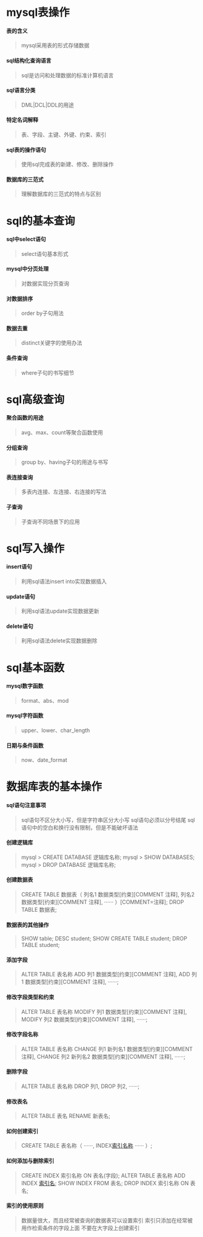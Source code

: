 # mysql表操作

#### 表的含义
> mysql采用表的形式存储数据
#### sql结构化查询语言
> sql是访问和处理数据的标准计算机语言
#### sql语言分类
> DML|DCL|DDL的用途
#### 特定名词解释
> 表、字段、主键、外键、约束、索引
#### sql表的操作语句
> 使用sql完成表的新建、修改、删除操作
#### 数据库的三范式
> 理解数据库的三范式的特点与区别

# sql的基本查询

#### sql中select语句
> select语句基本形式
#### mysql中分页处理
> 对数据实现分页查询
#### 对数据排序
> order by子句用法
#### 数据去重
> distinct关键字的使用办法
#### 条件查询
> where子句的书写细节

# sql高级查询

#### 聚合函数的用途
> avg、max、count等聚合函数使用
#### 分组查询
> group by、having子句的用途与书写
#### 表连接查询
> 多表内连接、左连接、右连接的写法
#### 子查询
> 子查询不同场景下的应用

# sql写入操作

#### insert语句
> 利用sql语法insert into实现数据插入
#### update语句
> 利用sql语法update实现数据更新
#### delete语句
> 利用sql语法delete实现数据删除

# sql基本函数

#### mysql数字函数
> format、abs、mod
#### mysql字符函数
> upper、lower、char_length
#### 日期与条件函数
> now、date_format

# 数据库表的基本操作

#### sql语句注意事项
> sql语句不区分大小写，但是字符串区分大小写
> sql语句必须以分号结尾
> sql语句中的空白和换行没有限制，但是不能破坏语法
#### 创建逻辑库
> mysql > CREATE DATABASE 逻辑库名称;
> mysql > SHOW DATABASES;
> mysql > DROP DATABASE 逻辑库名称;
#### 创建数据表
> CREATE TABLE 数据表（
>   列名1 数据类型[约束][COMMENT 注释],
>   列名2 数据类型[约束][COMMENT 注释],
>   ······
> ）[COMMENT=注释];
> DROP TABLE 数据表;
#### 数据表的其他操作
> SHOW table;
> DESC student;
> SHOW CREATE TABLE student;
> DROP TABLE student;
#### 添加字段
> ALTER TABLE 表名称
> ADD 列1 数据类型[约束][COMMENT 注释],
> ADD 列1 数据类型[约束][COMMENT 注释],
> ······;
#### 修改字段类型和约束
> ALTER TABLE 表名称
> MODIFY 列1 数据类型[约束][COMMENT 注释],
> MODIFY 列2 数据类型[约束][COMMENT 注释],
> ······;
#### 修改字段名称
> ALTER TABLE 表名称
> CHANGE 列1 新列名1 数据类型[约束][COMMENT 注释],
> CHANGE 列2 新列名2 数据类型[约束][COMMENT 注释],
> ······;
#### 删除字段
> ALTER TABLE 表名称
> DROP 列1,
> DROP 列2,
> ······;
#### 修改表名
> ALTER TABLE 表名 RENAME 新表名;
#### 如何创建索引
> CREATE TABLE 表名称（
>   ······,
>   INDEX[索引名称](字段)
>   ······
> ）;
#### 如何添加与删除索引
> CREATE INDEX 索引名称 ON 表名(字段);
> ALTER TABLE 表名称 ADD INDEX [索引名](字段);
> SHOW INDEX FROM 表名;
> DROP INDEX 索引名称 ON 表名;
#### 索引的使用原则
> 数据量很大，而且经常被查询的数据表可以设置索引
> 索引只添加在经常被用作检索条件的字段上面
> 不要在大字段上创建索引